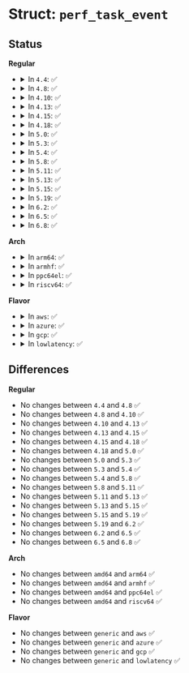 # Struct: <code>perf_task_event</code>

## Status
<b>Regular</b>
<ul>
<li>
<details>
<summary>In <code>4.4</code>: ✅</summary>

```c
struct perf_task_event {
    struct task_struct *task;
    struct perf_event_context *task_ctx;
    struct (anon) event_id;
};
```
</details>
</li>
<li>
<details>
<summary>In <code>4.8</code>: ✅</summary>

```c
struct perf_task_event {
    struct task_struct *task;
    struct perf_event_context *task_ctx;
    struct (anon) event_id;
};
```
</details>
</li>
<li>
<details>
<summary>In <code>4.10</code>: ✅</summary>

```c
struct perf_task_event {
    struct task_struct *task;
    struct perf_event_context *task_ctx;
    struct (anon) event_id;
};
```
</details>
</li>
<li>
<details>
<summary>In <code>4.13</code>: ✅</summary>

```c
struct perf_task_event {
    struct task_struct *task;
    struct perf_event_context *task_ctx;
    struct (anon) event_id;
};
```
</details>
</li>
<li>
<details>
<summary>In <code>4.15</code>: ✅</summary>

```c
struct perf_task_event {
    struct task_struct *task;
    struct perf_event_context *task_ctx;
    struct (anon) event_id;
};
```
</details>
</li>
<li>
<details>
<summary>In <code>4.18</code>: ✅</summary>

```c
struct perf_task_event {
    struct task_struct *task;
    struct perf_event_context *task_ctx;
    struct (anon) event_id;
};
```
</details>
</li>
<li>
<details>
<summary>In <code>5.0</code>: ✅</summary>

```c
struct perf_task_event {
    struct task_struct *task;
    struct perf_event_context *task_ctx;
    struct (anon) event_id;
};
```
</details>
</li>
<li>
<details>
<summary>In <code>5.3</code>: ✅</summary>

```c
struct perf_task_event {
    struct task_struct *task;
    struct perf_event_context *task_ctx;
    struct (anon) event_id;
};
```
</details>
</li>
<li>
<details>
<summary>In <code>5.4</code>: ✅</summary>

```c
struct perf_task_event {
    struct task_struct *task;
    struct perf_event_context *task_ctx;
    struct (anon) event_id;
};
```
</details>
</li>
<li>
<details>
<summary>In <code>5.8</code>: ✅</summary>

```c
struct perf_task_event {
    struct task_struct *task;
    struct perf_event_context *task_ctx;
    struct (anon) event_id;
};
```
</details>
</li>
<li>
<details>
<summary>In <code>5.11</code>: ✅</summary>

```c
struct perf_task_event {
    struct task_struct *task;
    struct perf_event_context *task_ctx;
    struct (anon) event_id;
};
```
</details>
</li>
<li>
<details>
<summary>In <code>5.13</code>: ✅</summary>

```c
struct perf_task_event {
    struct task_struct *task;
    struct perf_event_context *task_ctx;
    struct (anon) event_id;
};
```
</details>
</li>
<li>
<details>
<summary>In <code>5.15</code>: ✅</summary>

```c
struct perf_task_event {
    struct task_struct *task;
    struct perf_event_context *task_ctx;
    struct (anon) event_id;
};
```
</details>
</li>
<li>
<details>
<summary>In <code>5.19</code>: ✅</summary>

```c
struct perf_task_event {
    struct task_struct *task;
    struct perf_event_context *task_ctx;
    struct (anon) event_id;
};
```
</details>
</li>
<li>
<details>
<summary>In <code>6.2</code>: ✅</summary>

```c
struct perf_task_event {
    struct task_struct *task;
    struct perf_event_context *task_ctx;
    struct (anon) event_id;
};
```
</details>
</li>
<li>
<details>
<summary>In <code>6.5</code>: ✅</summary>

```c
struct perf_task_event {
    struct task_struct *task;
    struct perf_event_context *task_ctx;
    struct (anon) event_id;
};
```
</details>
</li>
<li>
<details>
<summary>In <code>6.8</code>: ✅</summary>

```c
struct perf_task_event {
    struct task_struct *task;
    struct perf_event_context *task_ctx;
    struct (anon) event_id;
};
```
</details>
</li>
</ul>
<b>Arch</b>
<ul>
<li>
<details>
<summary>In <code>arm64</code>: ✅</summary>

```c
struct perf_task_event {
    struct task_struct *task;
    struct perf_event_context *task_ctx;
    struct (anon) event_id;
};
```
</details>
</li>
<li>
<details>
<summary>In <code>armhf</code>: ✅</summary>

```c
struct perf_task_event {
    struct task_struct *task;
    struct perf_event_context *task_ctx;
    struct (anon) event_id;
};
```
</details>
</li>
<li>
<details>
<summary>In <code>ppc64el</code>: ✅</summary>

```c
struct perf_task_event {
    struct task_struct *task;
    struct perf_event_context *task_ctx;
    struct (anon) event_id;
};
```
</details>
</li>
<li>
<details>
<summary>In <code>riscv64</code>: ✅</summary>

```c
struct perf_task_event {
    struct task_struct *task;
    struct perf_event_context *task_ctx;
    struct (anon) event_id;
};
```
</details>
</li>
</ul>
<b>Flavor</b>
<ul>
<li>
<details>
<summary>In <code>aws</code>: ✅</summary>

```c
struct perf_task_event {
    struct task_struct *task;
    struct perf_event_context *task_ctx;
    struct (anon) event_id;
};
```
</details>
</li>
<li>
<details>
<summary>In <code>azure</code>: ✅</summary>

```c
struct perf_task_event {
    struct task_struct *task;
    struct perf_event_context *task_ctx;
    struct (anon) event_id;
};
```
</details>
</li>
<li>
<details>
<summary>In <code>gcp</code>: ✅</summary>

```c
struct perf_task_event {
    struct task_struct *task;
    struct perf_event_context *task_ctx;
    struct (anon) event_id;
};
```
</details>
</li>
<li>
<details>
<summary>In <code>lowlatency</code>: ✅</summary>

```c
struct perf_task_event {
    struct task_struct *task;
    struct perf_event_context *task_ctx;
    struct (anon) event_id;
};
```
</details>
</li>
</ul>

## Differences
<b>Regular</b>
<ul>
<li>
No changes between <code>4.4</code> and <code>4.8</code> ✅
</li>
<li>
No changes between <code>4.8</code> and <code>4.10</code> ✅
</li>
<li>
No changes between <code>4.10</code> and <code>4.13</code> ✅
</li>
<li>
No changes between <code>4.13</code> and <code>4.15</code> ✅
</li>
<li>
No changes between <code>4.15</code> and <code>4.18</code> ✅
</li>
<li>
No changes between <code>4.18</code> and <code>5.0</code> ✅
</li>
<li>
No changes between <code>5.0</code> and <code>5.3</code> ✅
</li>
<li>
No changes between <code>5.3</code> and <code>5.4</code> ✅
</li>
<li>
No changes between <code>5.4</code> and <code>5.8</code> ✅
</li>
<li>
No changes between <code>5.8</code> and <code>5.11</code> ✅
</li>
<li>
No changes between <code>5.11</code> and <code>5.13</code> ✅
</li>
<li>
No changes between <code>5.13</code> and <code>5.15</code> ✅
</li>
<li>
No changes between <code>5.15</code> and <code>5.19</code> ✅
</li>
<li>
No changes between <code>5.19</code> and <code>6.2</code> ✅
</li>
<li>
No changes between <code>6.2</code> and <code>6.5</code> ✅
</li>
<li>
No changes between <code>6.5</code> and <code>6.8</code> ✅
</li>
</ul>
<b>Arch</b>
<ul>
<li>
No changes between <code>amd64</code> and <code>arm64</code> ✅
</li>
<li>
No changes between <code>amd64</code> and <code>armhf</code> ✅
</li>
<li>
No changes between <code>amd64</code> and <code>ppc64el</code> ✅
</li>
<li>
No changes between <code>amd64</code> and <code>riscv64</code> ✅
</li>
</ul>
<b>Flavor</b>
<ul>
<li>
No changes between <code>generic</code> and <code>aws</code> ✅
</li>
<li>
No changes between <code>generic</code> and <code>azure</code> ✅
</li>
<li>
No changes between <code>generic</code> and <code>gcp</code> ✅
</li>
<li>
No changes between <code>generic</code> and <code>lowlatency</code> ✅
</li>
</ul>
